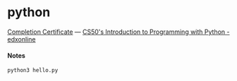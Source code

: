 # python

[Completion Certificate](https://www.instagram.com/p/CveesRhuV8x/) — [CS50's Introduction to Programming with Python - edxonline](https://www.edx.org/course/cs50s-introduction-to-programming-with-python)

#### Notes

```shell
python3 hello.py
```